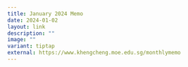 ```yaml
---
title: January 2024 Memo
date: 2024-01-02
layout: link
description: ""
image: ""
variant: tiptap
external: https://www.khengcheng.moe.edu.sg/monthlymemo
---
```

